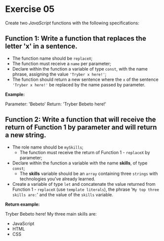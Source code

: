 # Exercise 05

Create two *JavaScript* functions with the following specifications:

## Function 1: Write a function that replaces the letter 'x' in a sentence.

- The function name should be `replaceX`;
- The function must receive a `name` per parameter;
- Declare within the function a variable of type `const`, with the name phrase, assigning the value `'Tryber x here!'`;
- The function should return a new sentence where the `x` of the sentence `'Tryber x here!'` be replaced by the name passed by parameter.

**Example:**

Parameter: 'Bebeto'
Return: 'Tryber Bebeto here!'

## Function 2: Write a function that will receive the return of Function 1 by parameter and will return a new string.

- The role name should be `mySkills`;
    - The function must receive the return of Function 1 - `replaceX` by parameter;
- Declare within the function a variable with the name **skills**, of type `const`;
    - The **skills** variable should be an `array` containing three `strings` with technologies you've already learned.
- Create a variable of type `let` and concatenate the value returned from Function 1 - `replaceX` (use `template literals`), the phrase '`My top three skills are:`' and the value of the `skills` variable.

**Return example:**

Tryber Bebeto here!
My three main skills are:
- JavaScript
- HTML
- CSS
